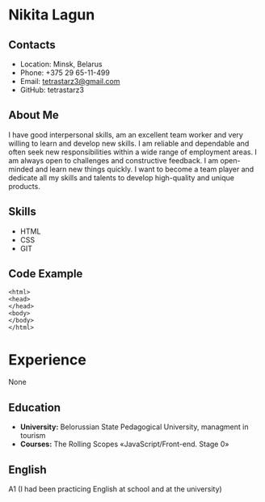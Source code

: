 # Nikita Lagun
## Contacts
* Location: Minsk, Belarus
* Phone: +375 29 65-11-499
* Email: tetrastarz3@gmail.com
* GitHub: tetrastarz3
## About Me
I have good interpersonal skills, am an excellent team worker and very willing to learn and develop new skills. I am reliable and dependable and often seek new responsibilities within a wide range of employment areas. I am always open to challenges and constructive feedback. I am open-minded and learn new things quickly. I want to become a team player and dedicate all my skills and talents to develop high-quality and unique products.
## Skills
* HTML
* CSS
* GIT
## Code Example
```
<html>
<head>
</head>
<body>
</body>
</html>
```
# Experience
None
## Education
* **University:** Belorussian State Pedagogical University, managment in tourism
* **Courses:** The Rolling Scopes «JavaScript/Front-end. Stage 0»
## English
A1 (I had been practicing English at school and at the university)
